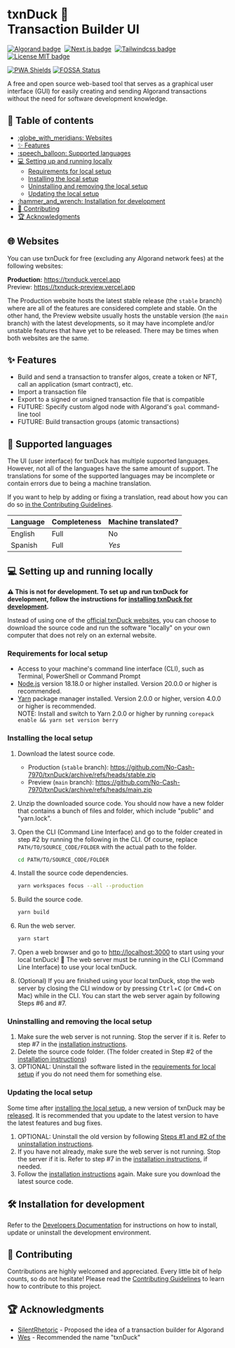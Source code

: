 <h1>
    txnDuck 🦆<br>
    Transaction Builder UI
</h1>

[![Algorand badge](https://img.shields.io/badge/Algorand-006883?style=for-the-badge&logo=Algorand)](https://developer.algorand.org/)&nbsp;
[![Next.js badge](https://img.shields.io/badge/Next.js-black?style=for-the-badge&logo=next.js)](https://nextjs.org/)&nbsp;
[![Tailwindcss badge](https://img.shields.io/badge/Tailwindcss-0ea5e9?style=for-the-badge&logo=tailwindcss&logoColor=white)](https://tailwindcss.com/)&nbsp;
[![License MIT badge](https://img.shields.io/github/license/No-Cash-7970/txnDuck?style=for-the-badge&color=8e5548)](LICENSE.md)&nbsp;

[![PWA Shields](https://www.pwa-shields.com/1.0.0/series/install/green.svg)](https://txnduck.vercel.app)
[![FOSSA Status](https://app.fossa.com/api/projects/git%2Bgithub.com%2FNo-Cash-7970%2FtxnDuck.svg?type=small)](https://app.fossa.com/projects/git%2Bgithub.com%2FNo-Cash-7970%2FtxnDuck?ref=badge_small)

A free and open source web-based tool that serves as a graphical user interface
(GUI) for easily creating and sending Algorand transactions without the need for
software development knowledge.

<!-- omit in toc -->
## :compass: Table of contents

- [:globe\_with\_meridians: Websites](#globe_with_meridians-websites)
- [:sparkles: Features](#sparkles-features)
- [:speech\_balloon: Supported languages](#speech_balloon-supported-languages)
- [:computer: Setting up and running locally](#computer-setting-up-and-running-locally)
  - [Requirements for local setup](#requirements-for-local-setup)
  - [Installing the local setup](#installing-the-local-setup)
  - [Uninstalling and removing the local setup](#uninstalling-and-removing-the-local-setup)
  - [Updating the local setup](#updating-the-local-setup)
- [:hammer\_and\_wrench: Installation for development](#hammer_and_wrench-installation-for-development)
- [:handshake: Contributing](#handshake-contributing)
- [:trophy: Acknowledgments](#trophy-acknowledgments)

## :globe_with_meridians: Websites

You can use txnDuck for free (excluding any
Algorand network fees) at the following websites:

**Production:** <https://txnduck.vercel.app>  
Preview: <https://txnduck-preview.vercel.app>

The Production website hosts the latest stable release (the `stable` branch)
where are all of the features are considered complete and stable. On the other
hand, the Preview website usually hosts the unstable version (the `main` branch)
with the latest developments, so it may have incomplete and/or unstable features
that have yet to be released. There may be times when both websites are the
same.

## :sparkles: Features

- Build and send a transaction to transfer algos, create a token or NFT, call an
  application (smart contract), etc.
- Import a transaction file
- Export to a signed or unsigned transaction file that is compatible
- FUTURE: Specify custom algod node with Algorand's `goal` command-line tool
- FUTURE: Build transaction groups (atomic transactions)

## :speech_balloon: Supported languages

The UI (user interface) for txnDuck has multiple supported languages. However,
not all of the languages have the same amount of support. The translations for
some of the supported languages may be incomplete or contain errors due to being
a machine translation.

If you want to help by adding or fixing a translation, read about how you can do
so [in the Contributing Guidelines](.github/CONTRIBUTING.md#submitting-translations).

Language | Completeness | Machine translated?
---------|--------------|---------------------
English  | Full         | No
Spanish  | Full         | *Yes*

## :computer: Setting up and running locally

**:warning: This is not for development. To set up and run txnDuck for
development, follow the instructions for
[installing txnDuck for development](#hammer_and_wrench-installation-for-development).**

Instead of using one of the [official txnDuck websites](#globe_with_meridians-websites),
you can choose to download the source code and run the software "locally" on
your own computer that does not rely on an external website.

### Requirements for local setup

- Access to your machine's command line interface (CLI), such as Terminal,
  PowerShell or Command Prompt
- [Node.js](https://nodejs.org/en) version 18.18.0 or higher installed. Version
  20.0.0 or higher is recommended.
- [Yarn](https://yarnpkg.com/getting-started/install) package manager installed.
  Version 2.0.0 or higher, version 4.0.0 or higher is recommended.  
  NOTE: Install and switch to Yarn 2.0.0 or higher by running
  `corepack enable && yarn set version berry`

### Installing the local setup

1. Download the latest source code.
    - Production (`stable` branch):
      <https://github.com/No-Cash-7970/txnDuck/archive/refs/heads/stable.zip>
    - Preview (`main` branch):
      <https://github.com/No-Cash-7970/txnDuck/archive/refs/heads/main.zip>
2. Unzip the downloaded source code. You should now have a new folder that
   contains a bunch of files and folder, which include "public" and "yarn.lock".
3. Open the CLI (Command Line Interface) and go to the folder created in step #2
   by running the following in the CLI. Of course, replace
   `PATH/TO/SOURCE_CODE/FOLDER` with the actual path to the folder.

    ```bash
    cd PATH/TO/SOURCE_CODE/FOLDER
    ```

4. Install the source code dependencies.

    ```bash
    yarn workspaces focus --all --production
    ```

5. Build the source code.

    ```bash
    yarn build
    ```

6. Run the web server.

    ```bash
    yarn start
    ```

7. Open a web browser and go to <http://localhost:3000> to start using your
   local txnDuck! :tada: The web server must be running in the
   CLI (Command Line Interface) to use your local txnDuck.
8. (Optional) If you are finished using your local txnDuck, stop the web server
   by closing the CLI window or by
   pressing <kbd>Ctrl</kbd>+<kbd>C</kbd> (or <kbd>Cmd</kbd>+<kbd>C</kbd> on Mac)
   while in the CLI. You can start the web server again by following Steps #6 and #7.

### Uninstalling and removing the local setup

1. Make sure the web server is not running. Stop the server if it is. Refer to
   step #7 in the [installation instructions](#installing-the-local-setup).
2. Delete the source code folder. (The folder created in Step #2 of the
   [installation instructions](#installing-the-local-setup))
3. OPTIONAL: Uninstall the software listed in the
   [requirements for local setup](#requirements-for-local-setup) if you do not
   need them for something else.

### Updating the local setup

Some time after [installing the local setup](#installing-the-local-setup), a new
version of txnDuck may be
[released](https://github.com/No-Cash-7970/txnDuck/releases). It is recommended
that you update to the latest version to have the latest features and bug fixes.

1. OPTIONAL: Uninstall the old version by following [Steps #1 and #2 of the
   uninstallation instructions](#uninstalling-and-removing-the-local-setup).
2. If you have not already, make sure the web server is not running. Stop the
   server if it is. Refer to step #7 in the
   [installation instructions](#installing-the-local-setup), if needed.
3. Follow the [installation instructions](#installing-the-local-setup) again.
   Make sure you download the latest source code.

## :hammer_and_wrench: Installation for development

Refer to the [Developers
Documentation](docs/DEVELOPERS.md#installing-the-development-environment) for
instructions on how to install, update or uninstall the development environment.

## :handshake: Contributing

Contributions are highly welcomed and appreciated. Every little bit of help
counts, so do not hesitate! Please read the [Contributing Guidelines](.github/CONTRIBUTING.md)
to learn how to contribute to this project.

## :trophy: Acknowledgments

- [SilentRhetoric](https://github.com/SilentRhetoric) - Proposed the idea of a
  transaction builder for Algorand
- [Wes](https://github.com/WesleyMiller1998) - Recommended the name "txnDuck"
